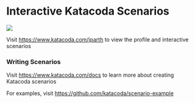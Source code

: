 # Interactive Katacoda Scenarios

[![](http://shields.katacoda.com/katacoda/jparth/count.svg)](https://www.katacoda.com/jparth "Get your profile on Katacoda.com")

Visit https://www.katacoda.com/jparth to view the profile and interactive scenarios

### Writing Scenarios
Visit https://www.katacoda.com/docs to learn more about creating Katacoda scenarios

For examples, visit https://github.com/katacoda/scenario-example
